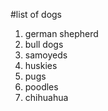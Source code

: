 #list of dogs
1. german shepherd
2. bull dogs
3. samoyeds
4. huskies
5. pugs
6. poodles
7. chihuahua


